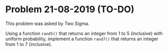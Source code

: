 # Problem 21-08-2019 (TO-DO)

This problem was asked by Two Sigma.

Using a function ```rand5()``` that returns an integer from 1 to 5 (inclusive) with uniform probability, implement a function ```rand7()``` that returns an integer from 1 to 7 (inclusive).
